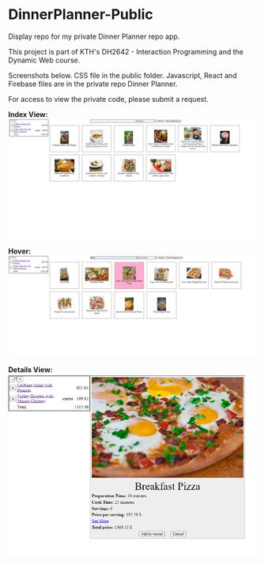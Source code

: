 # DinnerPlanner-Public

Display repo for my private Dinner Planner repo app.

This project is part of KTH's DH2642 - Interaction Programming and the Dynamic Web course.

Screenshots below. CSS file in the public folder. Javascript, React and Firebase files are in the private repo Dinner Planner. 

For access to view the private code, please submit a request.

**Index View:**
![Index View](https://github.com/Ladydiana/DinnerPlanner-Public/blob/master/Img%201%20-%20Index%20View.PNG)

**Hover:**
![Hover](https://github.com/Ladydiana/DinnerPlanner-Public/blob/master/Img%202%20-%20Hover.png)

**Details View:**
![Details View](https://github.com/Ladydiana/DinnerPlanner-Public/blob/master/Img%203%20-%20Details%20View.PNG)